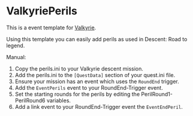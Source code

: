 # ValkyriePerils
This is a event template for [Valkyrie](https://github.com/NPBruce/valkyrie/wiki).

Using this template you can easily add perils as used in Descent: Road to legend.

Manual:

1. Copy the perils.ini to your Valkyrie descent mission.
2. Add the perils.ini to the `[QuestData]` section of your quest.ini file.
3. Ensure your mission has an event which uses the `RoundEnd` trigger.
4. Add the `EventPerils` event to your RoundEnd-Trigger event.
5. Set the starting rounds for the perils by editing the PerilRound1-PerilRound6 variables.
6. Add a link event to your  RoundEnd-Trigger event the `EventEndPeril`.
